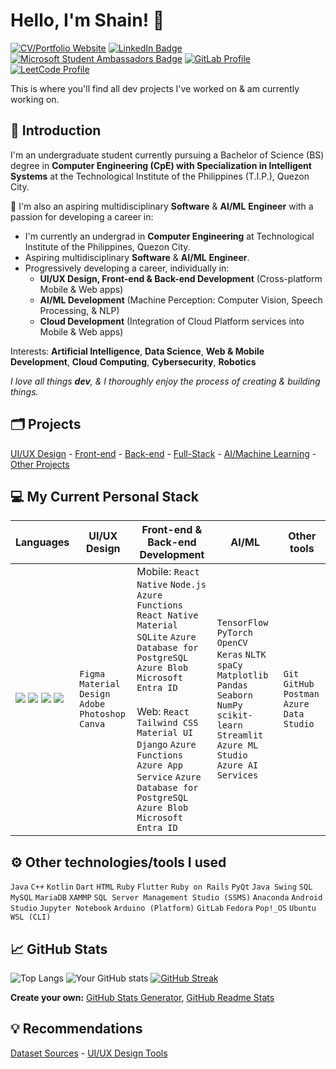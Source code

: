 # Hello, I'm Shain! 👋 
[![CV/Portfolio Website](https://img.shields.io/badge/CV/Portfolio-Visit%20My%20Website-4CAF50?style=flat&logo=web&logoColor=white&color=1C1C1C)](https://your-portfolio-website-url.com)
[![LinkedIn Badge](https://img.shields.io/badge/LinkedIn-Profile-0077B5?style=flat&logo=linkedin&logoColor=white&color=0D76A8)](https://www.linkedin.com/in/shain-sahagun/) 
[![Microsoft Student Ambassadors Badge](https://img.shields.io/badge/Microsoft%20Learn%20Student%20Ambassadors-Profile-0078D7?style=flat&logo=microsoft&logoColor=white&color=0078D7)](https://mvp.microsoft.com/en-US/studentambassadors/profile/29029057-9590-40b8-8798-a96fdadaa7d8)
[![GitLab Profile](https://img.shields.io/badge/GitLab-Profile-orange?style=flat&logo=gitlab&logoColor=white)](https://gitlab.com/m3mentomor1)
[![LeetCode Profile](https://img.shields.io/badge/LeetCode-Profile-FFA116?style=flat&logo=leetcode&logoColor=white&color=f5bb00)](https://leetcode.com/qsaqsahagun/)

This is where you'll find all dev projects I've worked on & am currently working on.
##
## 🙋 Introduction
I'm an undergraduate student currently pursuing a Bachelor of Science (BS) degree in **Computer Engineering (CpE) with Specialization in Intelligent Systems** at the Technological Institute of the Philippines (T.I.P.), Quezon City.

🚀 I'm also an aspiring multidisciplinary **Software** & **AI/ML** **Engineer** with a passion for developing a career in:
- I'm currently an undergrad in **Computer Engineering** at Technological Institute of the Philippines, Quezon City.
- Aspiring multidisciplinary **Software** & **AI/ML** **Engineer**.
- Progressively developing a career, individually in:
  - **UI/UX Design, Front-end & Back-end Development** (Cross-platform Mobile & Web apps)
  - **AI/ML Development** (Machine Perception: Computer Vision, Speech Processing, & NLP)
  - **Cloud Development** (Integration of Cloud Platform services into Mobile & Web apps)

Interests: **Artificial Intelligence**, **Data Science**, **Web & Mobile Development**, **Cloud Computing**, **Cybersecurity**, **Robotics**

*I love all things **dev**, & I thoroughly enjoy the process of creating & building things.*
##
## 🗂️ Projects
[UI/UX Design]() - [Front-end]() - [Back-end]() - [Full-Stack]() - [AI/Machine Learning]() - [Other Projects]() 
##
## 💻 My Current Personal Stack
| Languages | **UI/UX Design** | **Front-end & Back-end Development** | **AI/ML** | **Other tools** |
|-----------|------------------|--------------------------------------|-----------|-----------------|
|<img src="https://img.shields.io/badge/python-%233776AB.svg?&style=for-the-badge&logo=python&logoColor=white" /> <img src="https://img.shields.io/badge/javascript-%23F7DF1E.svg?&style=for-the-badge&logo=javascript&logoColor=black" /> <img src="https://img.shields.io/badge/html5-%23E34F26.svg?&style=for-the-badge&logo=html5&logoColor=white" /> <img src="https://img.shields.io/badge/css3-%231572B6.svg?&style=for-the-badge&logo=css3&logoColor=white" /> | ``Figma`` ``Material Design`` ``Adobe Photoshop`` ``Canva`` | Mobile: ``React Native`` ``Node.js`` ``Azure Functions`` ``React Native Material`` ``SQLite`` ``Azure Database for PostgreSQL`` ``Azure Blob`` ``Microsoft Entra ID`` <br><br> Web: ``React`` ``Tailwind CSS`` ``Material UI`` ``Django`` ``Azure Functions`` ``Azure App Service`` ``Azure Database for PostgreSQL`` ``Azure Blob`` ``Microsoft Entra ID`` | ``TensorFlow`` ``PyTorch`` ``OpenCV`` ``Keras`` ``NLTK`` ``spaCy`` ``Matplotlib`` ``Pandas`` ``Seaborn`` ``NumPy`` ``scikit-learn`` ``Streamlit`` ``Azure ML Studio`` ``Azure AI Services`` | ``Git`` ``GitHub`` ``Postman`` ``Azure Data Studio`` |

##
## ⚙️ Other technologies/tools I used
``Java`` ``C++`` ``Kotlin`` ``Dart`` ``HTML`` ``Ruby`` ``Flutter`` ``Ruby on Rails`` ``PyQt`` ``Java Swing`` ``SQL`` ``MySQL`` ``MariaDB`` ``XAMMP`` ``SQL Server Management Studio (SSMS)`` ``Anaconda`` ``Android Studio`` ``Jupyter Notebook`` ``Arduino (Platform)`` ``GitLab`` ``Fedora`` ``Pop!_OS`` ``Ubuntu WSL (CLI)``
##
## 📈 GitHub Stats
![Top Langs](https://github-readme-stats.vercel.app/api/top-langs/?username=m3mentomor1&layout=compact&theme=rose_pine)
![Your GitHub stats](https://github-readme-stats.vercel.app/api?username=m3mentomor1&show_icons=true&hide_title=true&hide=prs&count_private=true&theme=rose_pine)
[![GitHub Streak](http://github-readme-streak-stats.herokuapp.com?user=m3mentomor1&theme=rose_pine)](https://git.io/streak-stats) 

**Create your own:** [GitHub Stats Generator](https://github.com/omsimos/github-stats-generator), [GitHub Readme Stats](https://github.com/anuraghazra/github-readme-stats)
##
## 💡 Recommendations
[Dataset Sources]() - [UI/UX Design Tools]()
